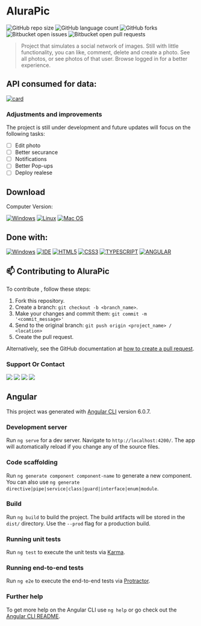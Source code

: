 # AluraPic 

<!---Esses são exemplos. Veja https://shields.io para outras pessoas ou para personalizar este conjunto de escudos. Você pode querer incluir dependências, status do projeto e informações de licença aqui--->

![GitHub repo size](https://img.shields.io/github/repo-size/GustavoRidgue/AluraPic?style=for-the-badge)
![GitHub language count](https://img.shields.io/github/languages/count/GustavoRidgue/AluraPic?style=for-the-badge)
![GitHub forks](https://img.shields.io/github/forks/GustavoRidgue/AluraPic?style=for-the-badge)
![Bitbucket open issues](https://img.shields.io/bitbucket/issues/GustavoRidgue/AluraPic?style=for-the-badge)
![Bitbucket open pull requests](https://img.shields.io/bitbucket/pr-raw/GustavoRidgue/AluraPic?style=for-the-badge)

> Project that simulates a social network of images. Still with little functionality, you can like, comment, delete and create a photo.
See all photos, or see photos of that user. Browse logged in for a better experience.

## API consumed for data:
[![card](https://github-readme-stats.vercel.app/api/pin/?username=GustavoRidgue&repo=AluraPic-API)](https://github.com/iuricode/)

### Adjustments and improvements

The project is still under development and future updates will focus on the following tasks:

- [ ] Edit photo
- [ ] Better securance
- [ ] Notifications
- [ ] Better Pop-ups
- [ ] Deploy realese

## Download

Computer Version:

[![Windows](https://img.shields.io/badge/Windows-0078D6?style=for-the-badge&logo=windows&logoColor=white)](https://github.com/GustavoRidgue/AluraPic/releases)
[![Linux](https://img.shields.io/badge/Linux-FF6600?style=for-the-badge&logo=linux&logoColor=white)](https://github.com/GustavoRidgue/AluraPic/releases)
[![Mac OS](https://img.shields.io/badge/mac%20os-000000?style=for-the-badge&logo=macos&logoColor=F0F0F0)](https://github.com/GustavoRidgue/AluraPic/releases)

## Done with:
[![Windows](https://img.shields.io/badge/Windows-0078D6?style=for-the-badge&logo=windows&logoColor=white)](https://www.microsoft.com/pt-br/windows/get-windows-10)
[![IDE](https://img.shields.io/badge/Visual_studio_code-0078D4?style=for-the-badge&logo=visual%20studio%20code&logoColor=white)](https://code.visualstudio.com/)
[![HTML5](https://img.shields.io/badge/HTML5-E34F26?style=for-the-badge&logo=html5&logoColor=white)](https://developer.mozilla.org/pt-BR/docs/Web/HTML)
[![CSS3](https://img.shields.io/badge/CSS3-1572B6?style=for-the-badge&logo=css3&logoColor=white)](https://developer.mozilla.org/pt-BR/docs/Web/CSS)
[![TYPESCRIPT](https://img.shields.io/badge/TypeScript-007ACC?style=for-the-badge&logo=typescript&logoColor=white)](https://www.typescriptlang.org/docs/)
[![ANGULAR](https://img.shields.io/badge/Angular-DD0031?style=for-the-badge&logo=angular&logoColor=white)](https://angular.io/)



## 📫 Contributing to AluraPic
<!---Se o seu README for longo ou se você tiver algum processo ou etapas específicas que deseja que os contribuidores sigam, considere a criação de um arquivo CONTRIBUTING.md separado--->
To contribute <AluraPic>, follow these steps:

1. Fork this repository.
2. Create a branch: `git checkout -b <branch_name>`.
3. Make your changes and commit them: `git commit -m '<commit_message>'`
4. Send to the original branch: `git push origin <project_name> / <location>`
5. Create the pull request.

Alternatively, see the GitHub documentation at [how to create a pull request](https://help.github.com/en/github/collaborating-with-issues-and-pull-requests/creating-a-pull-request).

### Support Or Contact

<div> 
  <a href="https://www.facebook.com/GustavoRidgueBarbosadeOliveira" target="_blank"><img src="https://img.shields.io/badge/Facebook-1877F2?style=for-the-badge&logo=facebook&logoColor=white" target="_blank"></a>
  <a href="https://www.instagram.com/gustavo_ridgue" target="_blank"><img src="https://img.shields.io/badge/-Instagram-%23E4405F?style=for-the-badge&logo=instagram&logoColor=white" target="_blank"></a>
  <a href="https://www.linkedin.com/in/gustavo-ridgue" target="_blank"><img src="https://img.shields.io/badge/-LinkedIn-%230077B5?style=for-the-badge&logo=linkedin&logoColor=white" target="_blank"></a> 
  <a href = "mailto:gustavo.ridgue@gmail.com"><img src="https://img.shields.io/badge/Gmail-D14836?style=for-the-badge&logo=gmail&logoColor=white" target="_blank"></a>
</div>
  
  
## Angular

This project was generated with [Angular CLI](https://github.com/angular/angular-cli) version 6.0.7.

### Development server

Run `ng serve` for a dev server. Navigate to `http://localhost:4200/`. The app will automatically reload if you change any of the source files.

### Code scaffolding

Run `ng generate component component-name` to generate a new component. You can also use `ng generate directive|pipe|service|class|guard|interface|enum|module`.

### Build

Run `ng build` to build the project. The build artifacts will be stored in the `dist/` directory. Use the `--prod` flag for a production build.

### Running unit tests

Run `ng test` to execute the unit tests via [Karma](https://karma-runner.github.io).

### Running end-to-end tests

Run `ng e2e` to execute the end-to-end tests via [Protractor](http://www.protractortest.org/).

### Further help

To get more help on the Angular CLI use `ng help` or go check out the [Angular CLI README](https://github.com/angular/angular-cli/blob/master/README.md).
